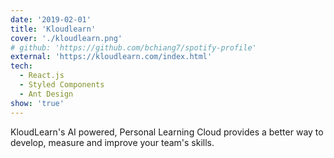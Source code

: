 ```yaml
---
date: '2019-02-01'
title: 'Kloudlearn'
cover: './kloudlearn.png'
# github: 'https://github.com/bchiang7/spotify-profile'
external: 'https://kloudlearn.com/index.html'
tech:
  - React.js
  - Styled Components
  - Ant Design
show: 'true'
---
```


KloudLearn's AI powered, Personal Learning Cloud provides a better way to develop, measure and improve your team's skills.
